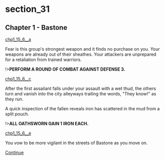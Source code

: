 
# section_31

## Chapter 1 - Bastone

[chp1_15_6__a](../../decomp/app/src/main/res/raw/chp1_15_6__a.mp3 ':include :type=audio')

Fear is this group's strongest weapon and it finds no purchase on you. Your weapons are already out of their sheathes. Your attackers are unprepared for a retaliation from trained warriors.

!>**PERFORM A ROUND OF COMBAT AGAINST DEFENSE 3.**  

[chp1_15_6__c](../../decomp/app/src/main/res/raw/chp1_15_6__c.mp3 ':include :type=audio')

After the first assailant falls under your assault with a wet thud, the others turn and vanish into the city alleyways trailing the words, "They know!" as they run.

A quick inspection of the fallen reveals iron has scattered in the mud from a split pouch.

!>**ALL OATHSWORN GAIN 1 IRON EACH.**  

[chp1_15_6__e](../../decomp/app/src/main/res/raw/chp1_15_6__e.mp3 ':include :type=audio')

You vow to be more vigilant in the streets of Bastone as you move on.

[Continue](output/chapter1/section_32.md)


